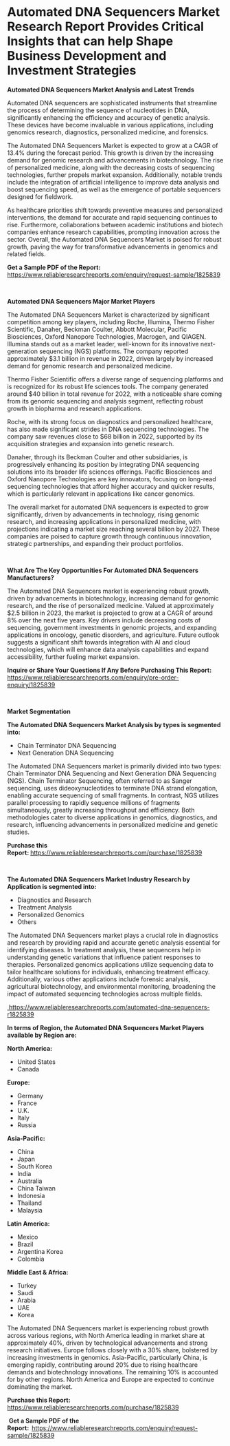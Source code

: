 <p><h1>Automated DNA Sequencers Market Research Report Provides Critical Insights that can help Shape Business Development and Investment Strategies</h1></p><p><strong>Automated DNA Sequencers Market Analysis and Latest Trends</strong></p>
<p><p>Automated DNA sequencers are sophisticated instruments that streamline the process of determining the sequence of nucleotides in DNA, significantly enhancing the efficiency and accuracy of genetic analysis. These devices have become invaluable in various applications, including genomics research, diagnostics, personalized medicine, and forensics. </p><p>The Automated DNA Sequencers Market is expected to grow at a CAGR of 13.4% during the forecast period. This growth is driven by the increasing demand for genomic research and advancements in biotechnology. The rise of personalized medicine, along with the decreasing costs of sequencing technologies, further propels market expansion. Additionally, notable trends include the integration of artificial intelligence to improve data analysis and boost sequencing speed, as well as the emergence of portable sequencers designed for fieldwork.</p><p>As healthcare priorities shift towards preventive measures and personalized interventions, the demand for accurate and rapid sequencing continues to rise. Furthermore, collaborations between academic institutions and biotech companies enhance research capabilities, prompting innovation across the sector. Overall, the Automated DNA Sequencers Market is poised for robust growth, paving the way for transformative advancements in genomics and related fields.</p></p>
<p><strong>Get a Sample PDF of the Report:&nbsp;</strong> <a href="https://www.reliableresearchreports.com/enquiry/request-sample/1825839?utm_campaign=2242&utm_medium=2&utm_source=Github&utm_content=ia&utm_term=13042025&utm_id=automated-dna-sequencers">https://www.reliableresearchreports.com/enquiry/request-sample/1825839</a></p>
<p>&nbsp;</p>
<p><strong>Automated DNA Sequencers Major Market Players</strong></p>
<p><p>The Automated DNA Sequencers Market is characterized by significant competition among key players, including Roche, Illumina, Thermo Fisher Scientific, Danaher, Beckman Coulter, Abbott Molecular, Pacific Biosciences, Oxford Nanopore Technologies, Macrogen, and QIAGEN. Illumina stands out as a market leader, well-known for its innovative next-generation sequencing (NGS) platforms. The company reported approximately $3.1 billion in revenue in 2022, driven largely by increased demand for genomic research and personalized medicine.</p><p>Thermo Fisher Scientific offers a diverse range of sequencing platforms and is recognized for its robust life sciences tools. The company generated around $40 billion in total revenue for 2022, with a noticeable share coming from its genomic sequencing and analysis segment, reflecting robust growth in biopharma and research applications.</p><p>Roche, with its strong focus on diagnostics and personalized healthcare, has also made significant strides in DNA sequencing technologies. The company saw revenues close to $68 billion in 2022, supported by its acquisition strategies and expansion into genetic research.</p><p>Danaher, through its Beckman Coulter and other subsidiaries, is progressively enhancing its position by integrating DNA sequencing solutions into its broader life sciences offerings. Pacific Biosciences and Oxford Nanopore Technologies are key innovators, focusing on long-read sequencing technologies that afford higher accuracy and quicker results, which is particularly relevant in applications like cancer genomics.</p><p>The overall market for automated DNA sequencers is expected to grow significantly, driven by advancements in technology, rising genomic research, and increasing applications in personalized medicine, with projections indicating a market size reaching several billion by 2027. These companies are poised to capture growth through continuous innovation, strategic partnerships, and expanding their product portfolios.</p></p>
<p>&nbsp;</p>
<p><strong>What Are The Key Opportunities For Automated DNA Sequencers Manufacturers?</strong></p>
<p><p>The Automated DNA Sequencers market is experiencing robust growth, driven by advancements in biotechnology, increasing demand for genomic research, and the rise of personalized medicine. Valued at approximately $2.5 billion in 2023, the market is projected to grow at a CAGR of around 8% over the next five years. Key drivers include decreasing costs of sequencing, government investments in genomic projects, and expanding applications in oncology, genetic disorders, and agriculture. Future outlook suggests a significant shift towards integration with AI and cloud technologies, which will enhance data analysis capabilities and expand accessibility, further fueling market expansion.</p></p>
<p><strong>Inquire or Share Your Questions If Any Before Purchasing This Report:</strong> <a href="https://www.reliableresearchreports.com/enquiry/pre-order-enquiry/1825839?utm_campaign=2242&utm_medium=2&utm_source=Github&utm_content=ia&utm_term=13042025&utm_id=automated-dna-sequencers">https://www.reliableresearchreports.com/enquiry/pre-order-enquiry/1825839</a></p>
<p>&nbsp;</p>
<p><strong>Market Segmentation</strong></p>
<p><strong>The Automated DNA Sequencers Market Analysis by types is segmented into:</strong></p>
<p><ul><li>Chain Terminator DNA Sequencing</li><li>Next Generation DNA Sequencing</li></ul></p>
<p><p>The Automated DNA Sequencers market is primarily divided into two types: Chain Terminator DNA Sequencing and Next Generation DNA Sequencing (NGS). Chain Terminator Sequencing, often referred to as Sanger sequencing, uses dideoxynucleotides to terminate DNA strand elongation, enabling accurate sequencing of small fragments. In contrast, NGS utilizes parallel processing to rapidly sequence millions of fragments simultaneously, greatly increasing throughput and efficiency. Both methodologies cater to diverse applications in genomics, diagnostics, and research, influencing advancements in personalized medicine and genetic studies.</p></p>
<p><strong>Purchase this Report:&nbsp;</strong><a href="https://www.reliableresearchreports.com/purchase/1825839?utm_campaign=2242&utm_medium=2&utm_source=Github&utm_content=ia&utm_term=13042025&utm_id=automated-dna-sequencers">https://www.reliableresearchreports.com/purchase/1825839</a></p>
<p>&nbsp;</p>
<p><strong>The Automated DNA Sequencers Market Industry Research by Application is segmented into:</strong></p>
<p><ul><li>Diagnostics and Research</li><li>Treatment Analysis</li><li>Personalized Genomics</li><li>Others</li></ul></p>
<p><p>The Automated DNA Sequencers market plays a crucial role in diagnostics and research by providing rapid and accurate genetic analysis essential for identifying diseases. In treatment analysis, these sequencers help in understanding genetic variations that influence patient responses to therapies. Personalized genomics applications utilize sequencing data to tailor healthcare solutions for individuals, enhancing treatment efficacy. Additionally, various other applications include forensic analysis, agricultural biotechnology, and environmental monitoring, broadening the impact of automated sequencing technologies across multiple fields.</p></p>
<p><a href="https://www.reliableresearchreports.com/automated-dna-sequencers-r1825839?utm_campaign=2242&utm_medium=2&utm_source=Github&utm_content=ia&utm_term=13042025&utm_id=automated-dna-sequencers">&nbsp;https://www.reliableresearchreports.com/automated-dna-sequencers-r1825839</a></p>
<p><strong>In terms of Region, the Automated DNA Sequencers Market Players available by Region are:</strong></p>
<p>
    <p> <strong> North America: </strong>
        <ul>
            <li>United States</li>
            <li>Canada</li>
        </ul>
        </p> 
    <p> <strong> Europe: </strong>
        <ul>
            <li>Germany</li>
            <li>France</li>
            <li>U.K.</li>
            <li>Italy</li>
            <li>Russia</li>
        </ul>
        </p> 
    <p> <strong> Asia-Pacific: </strong>
        <ul>
            <li>China</li>
            <li>Japan</li>
            <li>South Korea</li>
            <li>India</li>
            <li>Australia</li>
            <li>China Taiwan</li>
            <li>Indonesia</li>
            <li>Thailand</li>
            <li>Malaysia</li>
        </ul>
        </p> 
    <p> <strong> Latin America: </strong>
        <ul>
            <li>Mexico</li>
            <li>Brazil</li>
            <li>Argentina Korea</li>
            <li>Colombia</li>
        </ul>
        </p> 
    <p> <strong> Middle East & Africa: </strong>
        <ul>
            <li>Turkey</li>
            <li>Saudi</li>
            <li>Arabia</li>
            <li>UAE</li>
            <li>Korea</li>
        </ul>
    </p>
    </p>
<p><p>The Automated DNA Sequencers market is experiencing robust growth across various regions, with North America leading in market share at approximately 40%, driven by technological advancements and strong research initiatives. Europe follows closely with a 30% share, bolstered by increasing investments in genomics. Asia-Pacific, particularly China, is emerging rapidly, contributing around 20% due to rising healthcare demands and biotechnology innovations. The remaining 10% is accounted for by other regions. North America and Europe are expected to continue dominating the market.</p></p>
<p><strong>Purchase this Report: </strong><a href="https://www.reliableresearchreports.com/purchase/1825839?utm_campaign=2242&utm_medium=2&utm_source=Github&utm_content=ia&utm_term=13042025&utm_id=automated-dna-sequencers">https://www.reliableresearchreports.com/purchase/1825839</a></p>
<p>&nbsp;<strong>Get a Sample PDF of the Report:&nbsp;&nbsp;</strong><a href="https://www.reliableresearchreports.com/enquiry/request-sample/1825839?utm_campaign=2242&utm_medium=2&utm_source=Github&utm_content=ia&utm_term=13042025&utm_id=automated-dna-sequencers">https://www.reliableresearchreports.com/enquiry/request-sample/1825839</a></p>
<p><strong></strong></p>
<p><p></p><p></p><p></p></p>